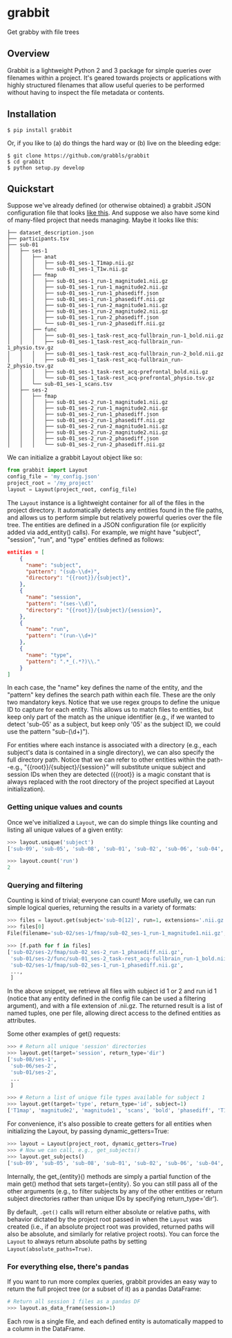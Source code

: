 # grabbit
Get grabby with file trees

## Overview

Grabbit is a lightweight Python 2 and 3 package for simple queries over filenames within a project. It's geared towards projects or applications with highly structured filenames that allow useful queries to be performed without having to inspect the file metadata or contents.

## Installation

```
$ pip install grabbit
```

Or, if you like to (a) do things the hard way or (b) live on the bleeding edge:

```
$ git clone https://github.com/grabbls/grabbit
$ cd grabbit
$ python setup.py develop
```

## Quickstart

Suppose we've already defined (or otherwise obtained) a grabbit JSON configuration file that looks [like this](FIXME). And suppose we also have some kind of many-filed project that needs managing. Maybe it looks like this:

```
├── dataset_description.json
├── participants.tsv
├── sub-01
│   ├── ses-1
│   │   ├── anat
│   │   │   ├── sub-01_ses-1_T1map.nii.gz
│   │   │   └── sub-01_ses-1_T1w.nii.gz
│   │   ├── fmap
│   │   │   ├── sub-01_ses-1_run-1_magnitude1.nii.gz
│   │   │   ├── sub-01_ses-1_run-1_magnitude2.nii.gz
│   │   │   ├── sub-01_ses-1_run-1_phasediff.json
│   │   │   ├── sub-01_ses-1_run-1_phasediff.nii.gz
│   │   │   ├── sub-01_ses-1_run-2_magnitude1.nii.gz
│   │   │   ├── sub-01_ses-1_run-2_magnitude2.nii.gz
│   │   │   ├── sub-01_ses-1_run-2_phasediff.json
│   │   │   └── sub-01_ses-1_run-2_phasediff.nii.gz
│   │   ├── func
│   │   │   ├── sub-01_ses-1_task-rest_acq-fullbrain_run-1_bold.nii.gz
│   │   │   ├── sub-01_ses-1_task-rest_acq-fullbrain_run-1_physio.tsv.gz
│   │   │   ├── sub-01_ses-1_task-rest_acq-fullbrain_run-2_bold.nii.gz
│   │   │   ├── sub-01_ses-1_task-rest_acq-fullbrain_run-2_physio.tsv.gz
│   │   │   ├── sub-01_ses-1_task-rest_acq-prefrontal_bold.nii.gz
│   │   │   └── sub-01_ses-1_task-rest_acq-prefrontal_physio.tsv.gz
│   │   └── sub-01_ses-1_scans.tsv
│   ├── ses-2
│   │   ├── fmap
│   │   │   ├── sub-01_ses-2_run-1_magnitude1.nii.gz
│   │   │   ├── sub-01_ses-2_run-1_magnitude2.nii.gz
│   │   │   ├── sub-01_ses-2_run-1_phasediff.json
│   │   │   ├── sub-01_ses-2_run-1_phasediff.nii.gz
│   │   │   ├── sub-01_ses-2_run-2_magnitude1.nii.gz
│   │   │   ├── sub-01_ses-2_run-2_magnitude2.nii.gz
│   │   │   ├── sub-01_ses-2_run-2_phasediff.json
│   │   │   └── sub-01_ses-2_run-2_phasediff.nii.gz
```

We can initialize a grabbit Layout object like so:

```python
from grabbit import Layout
config_file = 'my_config.json'
project_root = '/my_project' 
layout = Layout(project_root, config_file)
```

The `Layout` instance is a lightweight container for all of the files in the project directory. It automatically detects any entities found in the file paths, and allows us to perform simple but relatively powerful queries over the file tree. The entities are defined in a JSON configuration file (or explicitly added via add_entity() calls). For example, we might have "subject", "session", "run", and "type" entities defined as follows:

```json
entities = [
    {
      "name": "subject",
      "pattern": "(sub-\\d+)",
      "directory": "{{root}}/{subject}",
    },
    {
      "name": "session",
      "pattern": "(ses-\\d)",
      "directory": "{{root}}/{subject}/{session}",
    },
    {
      "name": "run",
      "pattern": "(run-\\d+)"
    },
    {
      "name": "type",
      "pattern": ".*_(.*?)\\."
    }
]
```

In each case, the "name" key defines the name of the entity, and the "pattern" key defines the search path within each file. These are the only two mandatory keys. Notice that we use regex groups to define the unique ID to capture for each entity. This allows us to match files to entities, but keep only part of the match as the unique identifier (e.g., if we wanted to detect 'sub-05' as a subject, but keep only '05' as the subject ID, we could use the pattern "sub-(\\d+)").

For entities where each instance is associated with a directory (e.g., each subject's data is contained in a single directory), we can also specify the full directory path. Notice that we can refer to other entities within the path--e.g., "{{root}}/{subject}/{session}" will substitute unique subject and session IDs when they are detected ({{root}} is a magic constant that is always replaced with the root directory of the project specified at Layout initialization).

### Getting unique values and counts
Once we've initialized a `Layout`, we can do simple things like counting and listing all unique values of a given entity:

```python
>>> layout.unique('subject')
['sub-09', 'sub-05', 'sub-08', 'sub-01', 'sub-02', 'sub-06', 'sub-04', 'sub-03', 'sub-07', 'sub-10']

>>> layout.count('run')
2
```

### Querying and filtering
Counting is kind of trivial; everyone can count! More usefully, we can run simple logical queries, returning the results in a variety of formats:

```python
>>> files = layout.get(subject='sub-0[12]', run=1, extensions='.nii.gz')
>>> files[0]
File(filename='sub-02/ses-1/fmap/sub-02_ses-1_run-1_magnitude1.nii.gz', subject='sub-02', run='run-1', session='ses-1', type='magnitude1')

>>> [f.path for f in files]
['sub-02/ses-2/fmap/sub-02_ses-2_run-1_phasediff.nii.gz',
 'sub-01/ses-2/func/sub-01_ses-2_task-rest_acq-fullbrain_run-1_bold.nii.gz',
 'sub-02/ses-1/fmap/sub-02_ses-1_run-1_phasediff.nii.gz',
 ...,
 ]
```
In the above snippet, we retrieve all files with subject id 1 or 2 and run id 1 (notice that any entity defined in the config file can be used a filtering argument), and with a file extension of .nii.gz. The returned result is a list of named tuples, one per file, allowing direct access to the defined entities as attributes.

Some other examples of get() requests:

```python
>>> # Return all unique 'session' directories
>>> layout.get(target='session', return_type='dir')
['sub-08/ses-1',
 'sub-06/ses-2',
 'sub-01/ses-2',
 ...
 ]

>>> # Return a list of unique file types available for subject 1
>>> layout.get(target='type', return_type='id', subject=1)
['T1map', 'magnitude2', 'magnitude1', 'scans', 'bold', 'phasediff', 'T1w', 'physio']
```

For convenience, it's also possible to create getters for all entities when initializing the Layout, by passing dynamic_getters=True:

```python
>>> layout = Layout(project_root, dynamic_getters=True)
>>> # Now we can call, e.g., get_subjects()
>>> layout.get_subjects()
['sub-09', 'sub-05', 'sub-08', 'sub-01', 'sub-02', 'sub-06', 'sub-04', 'sub-03', 'sub-07', 'sub-10']
```

Internally, the get_{entity}() methods are simply a partial function of the main get() method that sets target={entity}. So you can still pass all of the other arguments (e.g., to filter subjects by any of the other entities or return subject directories rather than unique IDs by specifying return_type='dir').

By default, `.get()` calls will return either absolute or relative paths, with behavior dictated by the project root passed in when the `Layout` was created (i.e., if an absolute project root was provided, returned paths will also be absolute, and similarly for relative project roots). You can force the `Layout` to always return absolute paths by setting `Layout(absolute_paths=True)`.

### For everything else, there's pandas
If you want to run more complex queries, grabbit provides an easy way to return the full project tree (or a subset of it) as a pandas DataFrame:

```python
# Return all session 1 files as a pandas DF
>>> layout.as_data_frame(session=1)
```

Each row is a single file, and each defined entity is automatically mapped to a column in the DataFrame.
